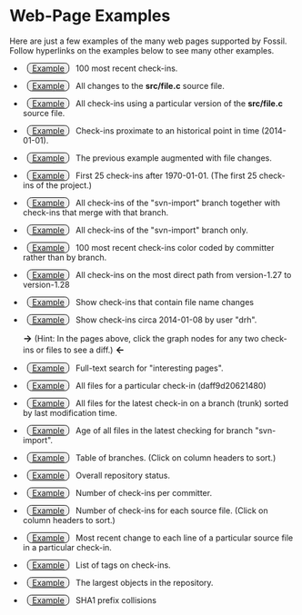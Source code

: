 Web-Page Examples
=================

Here are just a few examples of the many web pages supported
by Fossil.  Follow hyperlinks on the examples below to see many
other examples.
<style>
.exbtn {
  border: 1px solid #000;
  margin: 1ex;
  border-radius: 1ex;
  padding: 0 1ex;
  background-color: #eee;
}
</style>

  *  <a target='_blank' class='exbtn'
     href='../../../timeline?y=ci&n=100'>Example</a>
     100 most recent check-ins.

  *  <a target='_blank' class='exbtn'
     href='../../../finfo?name=src/file.c'>Example</a>
     All changes to the <b>src/file.c</b> source file.

  *  <a target='_blank' class='exbtn'
     href='../../../timeline?n=200&uf=0c3c2d086a'>Example</a>
     All check-ins using a particular version of the <b>src/file.c</b>
     source file.

  *  <a target='_blank' class='exbtn'
     href='../../../timeline?n=11&y=ci&c=2014-01-01'>Example</a>
     Check-ins proximate to an historical point in time (2014-01-01).

  *  <a target='_blank' class='exbtn'
     href='../../../timeline?n=11&y=ci&c=2014-01-01&v=1'>Example</a>
     The previous example augmented with file changes.

  *  <a target='_blank' class='exbtn'
     href='../../../timeline?n=25&y=ci&a=1970-01-01'>Example</a>
     First 25 check-ins after 1970-01-01.  (The first 25 check-ins of
     the project.)

  *  <a target='_blank' class='exbtn'
     href='../../../timeline?n=200&r=svn-import'>Example</a>
     All check-ins of the "svn-import" branch together with check-ins
     that merge with that branch.

  *  <a target='_blank' class='exbtn'
     href='../../../timeline?n=200&t=svn-import'>Example</a>
     All check-ins of the "svn-import" branch only.

  *  <a target='_blank' class='exbtn'
     href='../../../timeline?n=100&y=ci&ubg'>Example</a>
     100 most recent check-ins color coded by committer rather than by branch.

  *  <a target='_blank' class='exbtn'
     href='../../../timeline?from=version-1.27&to=version-1.28'>Example</a>
     All check-ins on the most direct path from
     version-1.27 to version-1.28

  *  <a target='_blank' class='exbtn'
     href='../../../timeline?namechng'>Example</a>
     Show check-ins that contain file name changes

  *  <a target='_blank' class='exbtn'
     href='../../../timeline?u=drh&c=2014-01-08&y=ci'>Example</a>
     Show check-ins circa 2014-01-08 by user "drh".

     <big><b>&rarr;</b></big> (Hint:  In the pages above, click the graph nodes
     for any two check-ins or files to see a diff.)
     <big><b>&larr;</b></big>

  *  <a target='_blank' class='exbtn'
     href='../../../search?s=interesting+pages'>Example</a>
     Full-text search for "interesting pages".

  *  <a target='_blank' class='exbtn'
     href='../../../tree?ci=daff9d20621&type=tree'>Example</a>
     All files for a particular check-in (daff9d20621480)

  *  <a target='_blank' class='exbtn'
     href='../../../tree?ci=trunk&type=tree&mtime=1'>Example</a>
     All files for the latest check-in on a branch (trunk) sorted by
     last modification time.

  *  <a target='_blank' class='exbtn'
     href='../../../fileage?name=svn-import'>Example</a>
     Age of all files in the latest checking for branch "svn-import".

  *  <a target='_blank' class='exbtn'
     href='../../../brlist'>Example</a>
     Table of branches.  (Click on column headers to sort.)

  *  <a target='_blank' class='exbtn'
     href='../../../stat'>Example</a>
     Overall repository status.

  *  <a target='_blank' class='exbtn'
     href='../../../reports?type=ci&view=byuser'>Example</a>
     Number of check-ins per committer.

  *  <a target='_blank' class='exbtn'
     href='../../../reports?view=byfile'>Example</a>
     Number of check-ins for each source file.
     (Click on column headers to sort.)

  *  <a target='_blank' class='exbtn'
     href='../../../blame?checkin=5260fbf63287&filename=src/rss.c&limit=-1'>
       Example</a>
     Most recent change to each line of a particular source file in a
     particular check-in.

  *  <a target='_blank' class='exbtn'
     href='../../../taglist'>Example</a>
     List of tags on check-ins.

  *  <a target='_blank' class='exbtn'
     href='../../../bigbloblist'>Example</a>
     The largest objects in the repository.

  *  <a target='_blank' class='exbtn'
     href='../../../hash-collisions'>Example</a>
     SHA1 prefix collisions
